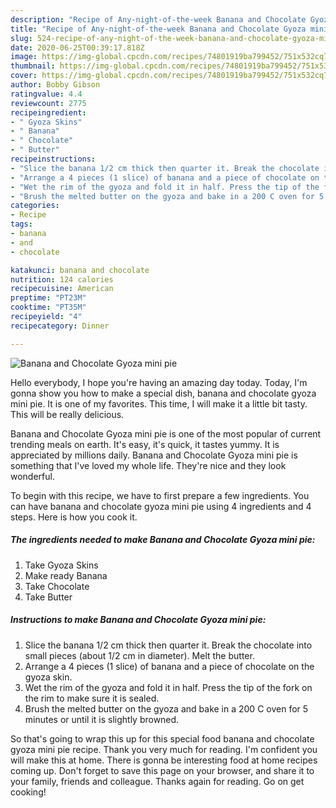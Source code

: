 ```yaml
---
description: "Recipe of Any-night-of-the-week Banana and Chocolate Gyoza mini pie"
title: "Recipe of Any-night-of-the-week Banana and Chocolate Gyoza mini pie"
slug: 524-recipe-of-any-night-of-the-week-banana-and-chocolate-gyoza-mini-pie
date: 2020-06-25T00:39:17.818Z
image: https://img-global.cpcdn.com/recipes/74801919ba799452/751x532cq70/banana-and-chocolate-gyoza-mini-pie-recipe-main-photo.jpg
thumbnail: https://img-global.cpcdn.com/recipes/74801919ba799452/751x532cq70/banana-and-chocolate-gyoza-mini-pie-recipe-main-photo.jpg
cover: https://img-global.cpcdn.com/recipes/74801919ba799452/751x532cq70/banana-and-chocolate-gyoza-mini-pie-recipe-main-photo.jpg
author: Bobby Gibson
ratingvalue: 4.4
reviewcount: 2775
recipeingredient:
- " Gyoza Skins"
- " Banana"
- " Chocolate"
- " Butter"
recipeinstructions:
- "Slice the banana 1/2 cm thick then quarter it. Break the chocolate into small pieces (about 1/2 cm in diameter). Melt the butter."
- "Arrange a 4 pieces (1 slice) of banana and a piece of chocolate on the gyoza skin."
- "Wet the rim of the gyoza and fold it in half. Press the tip of the fork on the rim to make sure it is sealed."
- "Brush the melted butter on the gyoza and bake in a 200 C oven for 5 minutes or until it is slightly browned."
categories:
- Recipe
tags:
- banana
- and
- chocolate

katakunci: banana and chocolate 
nutrition: 124 calories
recipecuisine: American
preptime: "PT23M"
cooktime: "PT35M"
recipeyield: "4"
recipecategory: Dinner

---
```



![Banana and Chocolate Gyoza mini pie](https://img-global.cpcdn.com/recipes/74801919ba799452/751x532cq70/banana-and-chocolate-gyoza-mini-pie-recipe-main-photo.jpg)

Hello everybody, I hope you're having an amazing day today. Today, I'm gonna show you how to make a special dish, banana and chocolate gyoza mini pie. It is one of my favorites. This time, I will make it a little bit tasty. This will be really delicious.



Banana and Chocolate Gyoza mini pie is one of the most popular of current trending meals on earth. It's easy, it's quick, it tastes yummy. It is appreciated by millions daily. Banana and Chocolate Gyoza mini pie is something that I've loved my whole life. They're nice and they look wonderful.


To begin with this recipe, we have to first prepare a few ingredients. You can have banana and chocolate gyoza mini pie using 4 ingredients and 4 steps. Here is how you cook it.

<!--inarticleads1-->

##### The ingredients needed to make Banana and Chocolate Gyoza mini pie:

1. Take  Gyoza Skins
1. Make ready  Banana
1. Take  Chocolate
1. Take  Butter




<!--inarticleads2-->

##### Instructions to make Banana and Chocolate Gyoza mini pie:

1. Slice the banana 1/2 cm thick then quarter it. Break the chocolate into small pieces (about 1/2 cm in diameter). Melt the butter.
1. Arrange a 4 pieces (1 slice) of banana and a piece of chocolate on the gyoza skin.
1. Wet the rim of the gyoza and fold it in half. Press the tip of the fork on the rim to make sure it is sealed.
1. Brush the melted butter on the gyoza and bake in a 200 C oven for 5 minutes or until it is slightly browned.




So that's going to wrap this up for this special food banana and chocolate gyoza mini pie recipe. Thank you very much for reading. I'm confident you will make this at home. There is gonna be interesting food at home recipes coming up. Don't forget to save this page on your browser, and share it to your family, friends and colleague. Thanks again for reading. Go on get cooking!

